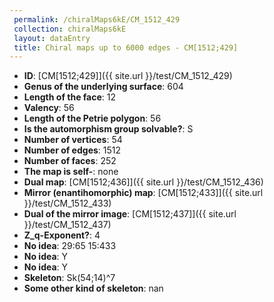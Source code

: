```yaml
--- 
 permalink: /chiralMaps6kE/CM_1512_429 
 collection: chiralMaps6kE
 layout: dataEntry
 title: Chiral maps up to 6000 edges - CM[1512;429]
---
```


- **ID**: [CM[1512;429]]({{ site.url }}/test/CM_1512_429)
- **Genus of the underlying surface**: 604
- **Length of the face**: 12
- **Valency**: 56
- **Length of the Petrie polygon**: 56
- **Is the automorphism group solvable?**: S
- **Number of vertices**: 54
- **Number of edges**: 1512
- **Number of faces**: 252
- **The map is self-**: none
- **Dual map**: [CM[1512;436]]({{ site.url }}/test/CM_1512_436)
- **Mirror (enantihomorphic) map**: [CM[1512;433]]({{ site.url }}/test/CM_1512_433)
- **Dual of the mirror image**: [CM[1512;437]]({{ site.url }}/test/CM_1512_437)
- **Z_q-Exponent?**: 4
- **No idea**:  29:65 15:433
- **No idea**: Y
- **No idea**: Y
- **Skeleton**: Sk(54;14)^7
- **Some other kind of skeleton**: nan
